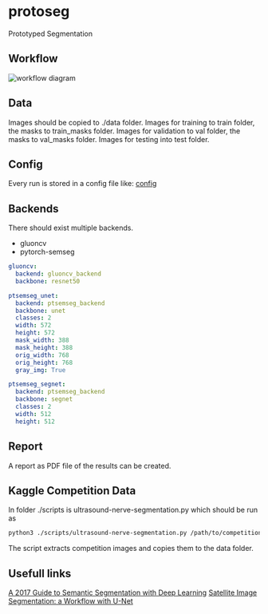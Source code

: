 # protoseg

Prototyped Segmentation

## Workflow

![workflow diagram](http://www.plantuml.com/plantuml/proxy?src=https://raw.github.com/chriamue/protoseg/master/res/workflow.puml)

## Data

Images should be copied to ./data folder.
Images for training to train folder, the masks to train_masks folder.
Images for validation to val folder, the masks to val_masks folder.
Images for testing into test folder.

## Config

Every run is stored in a config file like:
[config](configs/gluoncv.yml)

## Backends

There should exist multiple backends.

* gluoncv
* pytorch-semseg

```yml
gluoncv:
  backend: gluoncv_backend
  backbone: resnet50
```

```yml
ptsemseg_unet:
  backend: ptsemseg_backend
  backbone: unet
  classes: 2
  width: 572
  height: 572
  mask_width: 388
  mask_height: 388
  orig_width: 768
  orig_height: 768
  gray_img: True
```

```yml
ptsemseg_segnet:
  backend: ptsemseg_backend
  backbone: segnet
  classes: 2
  width: 512
  height: 512
```

## Report

A report as PDF file of the results can be created.

## Kaggle Competition Data

In folder ./scripts is ultrasound-nerve-segmentation.py which should be run as

```bash
python3 ./scripts/ultrasound-nerve-segmentation.py /path/to/competition-data data/
```

The script extracts competition images and copies them to the data folder.

## Usefull links

[A 2017 Guide to Semantic Segmentation with Deep Learning](http://blog.qure.ai/notes/semantic-segmentation-deep-learning-review)
[Satellite Image Segmentation: a Workflow with U-Net](https://medium.com/vooban-ai/satellite-image-segmentation-a-workflow-with-u-net-7ff992b2a56e)